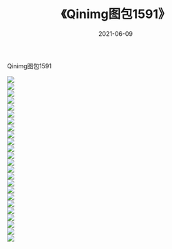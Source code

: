 ﻿---
layout: post
title:  《Qinimg图包1591》
date:   2021-06-09
img: http://imgx.orgx.ga/Qinimg图包/Qinimg图包1591/000.jpg
categories: [美女, 清纯, 唯美]
---

Qinimg图包1591

 ![](http://imgx.orgx.ga/Qinimg图包/Qinimg图包1591/001.jpg) <br>![](http://imgx.orgx.ga/Qinimg图包/Qinimg图包1591/002.jpg) <br>![](http://imgx.orgx.ga/Qinimg图包/Qinimg图包1591/003.jpg) <br>![](http://imgx.orgx.ga/Qinimg图包/Qinimg图包1591/004.jpg) <br>![](http://imgx.orgx.ga/Qinimg图包/Qinimg图包1591/005.jpg) <br>![](http://imgx.orgx.ga/Qinimg图包/Qinimg图包1591/006.jpg) <br>![](http://imgx.orgx.ga/Qinimg图包/Qinimg图包1591/007.jpg) <br>![](http://imgx.orgx.ga/Qinimg图包/Qinimg图包1591/008.jpg) <br>![](http://imgx.orgx.ga/Qinimg图包/Qinimg图包1591/009.jpg) <br>![](http://imgx.orgx.ga/Qinimg图包/Qinimg图包1591/010.jpg) <br>![](http://imgx.orgx.ga/Qinimg图包/Qinimg图包1591/011.jpg) <br>![](http://imgx.orgx.ga/Qinimg图包/Qinimg图包1591/012.jpg) <br>![](http://imgx.orgx.ga/Qinimg图包/Qinimg图包1591/013.jpg) <br>![](http://imgx.orgx.ga/Qinimg图包/Qinimg图包1591/014.jpg) <br>![](http://imgx.orgx.ga/Qinimg图包/Qinimg图包1591/015.jpg) <br>![](http://imgx.orgx.ga/Qinimg图包/Qinimg图包1591/016.jpg) <br>![](http://imgx.orgx.ga/Qinimg图包/Qinimg图包1591/017.jpg) <br>![](http://imgx.orgx.ga/Qinimg图包/Qinimg图包1591/018.jpg) <br>![](http://imgx.orgx.ga/Qinimg图包/Qinimg图包1591/019.jpg) <br>![](http://imgx.orgx.ga/Qinimg图包/Qinimg图包1591/020.jpg) <br>![](http://imgx.orgx.ga/Qinimg图包/Qinimg图包1591/021.jpg) <br>![](http://imgx.orgx.ga/Qinimg图包/Qinimg图包1591/022.jpg) <br>![](http://imgx.orgx.ga/Qinimg图包/Qinimg图包1591/023.jpg) <br>![](http://imgx.orgx.ga/Qinimg图包/Qinimg图包1591/024.jpg) <br>
